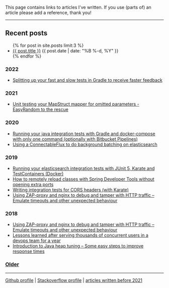 This page contains links to articles I've written.
If you use (parts of) an article please add a reference, thank you!

----

## Recent posts

<ul class="posts">
  {% for post in site.posts limit:3 %}
    <li class="post">
      <a href="{{ post.url }}">{{ post.title }}</a>
      <time class="publish-date" datetime="{{ post.date | date: '%F' }}">
        {{ post.date | date: "%B %-d, %Y" }}
      </time>
    </li>
  {% endfor %}
</ul>

### 2022

- [Splitting up your fast and slow tests in Gradle to receive faster feedback](/2022/04/21/gradle-split-tests.html)

### 2021

- [Unit testing your MapStruct mapper for omitted parameters - EasyRandom to the rescue](/en/2021/08/31/mapstruct-easyrandom.html)

### 2020

- [Running your java integration tests with Gradle and docker-compose with only one command (optionally with Bitbucket Pipelines)
](https://vanwilgenburg.wordpress.com/2020/09/02/docker-compose-gradle-bitbucket/)
- [Using a ConnectableFlux to do background batching on elasticsearch](https://vanwilgenburg.wordpress.com/2020/01/09/connectableflux-with-elasticsearch/)

### 2019

- [Running your elasticsearch integration tests with JUnit 5, Karate and TestContainers (Docker)](https://vanwilgenburg.wordpress.com/2019/07/08/elasticsearch-junit5-karate-testcontainers/)
- [How to remotely reload classes with Spring Developer Tools without opening extra ports](https://vanwilgenburg.wordpress.com/2019/06/03/spring-dev-tools/)
- [Writing integration tests for CORS headers (with Karate)](https://vanwilgenburg.wordpress.com/2019/05/03/writing-integration-tests-for-cors-headers-with-karate/)
- [Using ZAP-proxy and nginx to debug and tamper with HTTP traffic – Emulate timeouts and other unexpected behaviour](https://vanwilgenburg.wordpress.com/2019/01/22/embedded-elasticsearch-junit5-spring-boot/)

### 2018

- [Using ZAP-proxy and nginx to debug and tamper with HTTP traffic – Emulate timeouts and other unexpected behaviour](https://vanwilgenburg.wordpress.com/2018/10/02/zap-proxy-and-nginx/)
- [Lessons learned after serving thousands of concurrent users in a devops team for a year](https://vanwilgenburg.wordpress.com/2018/08/22/lessons-learned-after-serving-thousands-of-concurrent-users-in-a-devops-team-for-a-year/)
- [Introduction to Java heap tuning – Some easy steps to improve response times
  ](https://vanwilgenburg.wordpress.com/2018/03/05/introduction-to-java-heap-tuning-some-easy-steps-to-improve-response-times/)

### [Older](https://vanwilgenburg.wordpress.com/)
<!--
[2017]() | [2016]() | [2015]() | [2014]() | [2013]()
---
-->

------
[Github profile](http://github.com/jvwilge) | [Stackoverflow profile](https://stackoverflow.com/users/833009/jvwilge) | [articles written before 2021](https://vanwilgenburg.wordpress.com/)
